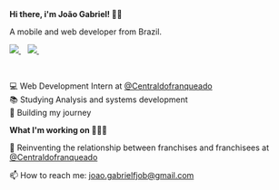 
<strong>
  Hi there, i'm João Gabriel! 👋🏻
</strong>

<p>
  A mobile and web developer from Brazil.
</p>

<p>
  
  <a href="https://www.linkedin.com/in/joaogabrielf/">
    <img src="https://img.shields.io/badge/linkedin-%230077B5.svg?&style=for-the-badge&logo=linkedin&logoColor=white" />
  </a>&nbsp;&nbsp;
  <a href="https://www.instagram.com/joaogabrielfjob/">
    <img src="https://img.shields.io/badge/instagram-%23E4405F.svg?&style=for-the-badge&logo=instagram&logoColor=white" />        
  </a>&nbsp;&nbsp;
  
</p> 

<br>

<p>
  💻 Web Development Intern at 
  <a href ="https://centraldofranqueado.com.br">
    @Centraldofranqueado
  </a> <br>
  📚 Studying Analysis and systems development <br>
  🍂 Building my journey <br>
</p>

<strong>What I'm working on 👨🏻‍💻</strong>

<p>
  🚀 Reinventing the relationship between franchises and franchisees at
  <a href ="https://centraldofranqueado.com.br">
    @Centraldofranqueado
  </a>
</p>

<p>
  📫 How to reach me: <a href='mailto:joao.gabrielfjob@gmail.com'>joao.gabrielfjob@gmail.com</a>
</p>
